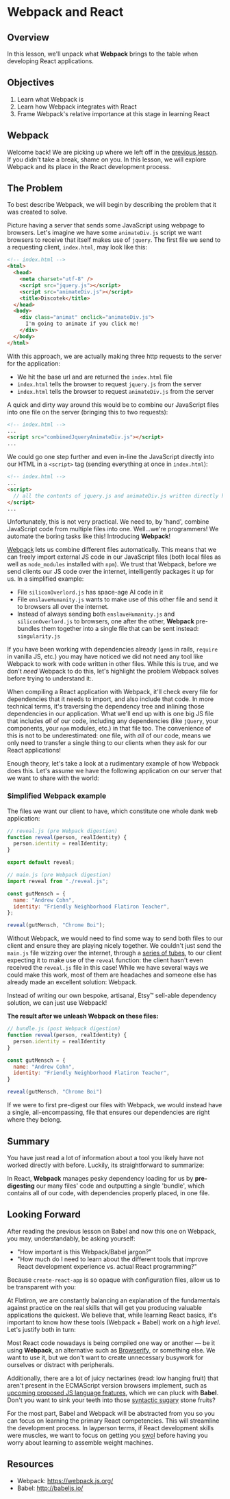 # Webpack and React

## Overview

In this lesson, we'll unpack what **Webpack** brings to the table when
developing React applications.

## Objectives

1. Learn what Webpack is
2. Learn how Webpack integrates with React
3. Frame Webpack's relative importance at this stage in learning React

## Webpack

Welcome back! We are picking up where we left off in the
[previous lesson][previous-lesson]. If you didn't take a break, shame on you. In
this lesson, we will explore Webpack and its place in the React development
process.

## The Problem

To best describe Webpack, we will begin by describing the problem that it was
created to solve.

Picture having a server that sends some JavaScript using webpage to browsers.
Let's imagine we have some `animateDiv.js` script we want browsers to receive
that itself makes use of `jquery`. The first file we send to a requesting
client, `index.html`, may look like this:

```html
<!-- index.html -->
<html>
  <head>
    <meta charset="utf-8" />
    <script src="jquery.js"></script>
    <script src="animateDiv.js"></script>
    <title>Discotek</title>
  </head>
  <body>
    <div class="animat" onclick="animateDiv.js">
      I'm going to animate if you click me!
    </div>
  </body>
</html>
```

With this approach, we are actually making three http requests to the server for the application:

- We hit the base url and are returned the `index.html` file
- `index.html` tells the browser to request `jquery.js` from the server
- `index.html` tells the browser to request `animateDiv.js` from the server

A quick and dirty way around this would be to combine our JavaScript files into one file on the server (bringing this to two requests):

```html
<!-- index.html -->
...
<script src="combinedJqueryAnimateDiv.js"></script>
...
```

We could go one step further and even in-line the JavaScript directly into our
HTML in a `<script>` tag (sending everything at once in `index.html`):

```html
<!-- index.html -->
...
<script>
  // all the contents of jquery.js and animateDiv.js written directly here!
</script>
...
```

Unfortunately, this is not very practical. We need to, by 'hand', combine
JavaScript code from multiple files into one. Well...we're programmers! We
automate the boring tasks like this! Introducing **Webpack**!

[Webpack][webpack] lets us combine different files automatically. This means
that we can freely import external JS code in our JavaScript files (both local
files as well as `node_modules` installed with `npm`). We trust that Webpack,
before we send clients our JS code over the internet, intelligently packages it
up for us. In a simplified example:

- File `siliconOverlord.js` has space-age AI code in it
- File `enslaveHumanity.js` wants to make use of this other file and send it to
  browsers all over the internet.
- Instead of always sending both `enslaveHumanity.js` and `siliconOverlord.js`
  to browsers, one after the other, **Webpack** pre-bundles them together into a
  single file that can be sent instead: `singularity.js`

If you have been working with dependencies already (`gem`s in rails, `require`
in vanilla JS, etc.) you may have noticed we did not need any tool like Webpack
to work with code written in other files. While this is true, and we don't
_need_ Webpack to do this, let's highlight the problem Webpack solves before
trying to understand it:.

When compiling a React application with Webpack, it'll check every file for
dependencies that it needs to import, and also include that code. In more
technical terms, it's traversing the dependency tree and inlining those
dependencies in our application. What we'll end up with is one big JS file that
includes _all_ of our code, including any dependencies (like `jQuery`, your
components, your `npm` modules, etc.) in that file too. The convenience of this
is not to be underestimated: one file, with _all_ of our code, means we only
need to transfer a single thing to our clients when they ask for our React
applications!

Enough theory, let's take a look at a rudimentary example of how Webpack does
this. Let's assume we have the following application on our server that we want
to share with the world:

### Simplified Webpack example

The files we want our client to have, which constitute one whole dank web
application:

```jsx
// reveal.js (pre Webpack digestion)
function reveal(person, realIdentity) {
  person.identity = realIdentity;
}

export default reveal;
```

```jsx
// main.js (pre Webpack digestion)
import reveal from "./reveal.js";

const gutMensch = {
  name: "Andrew Cohn",
  identity: "Friendly Neighborhood Flatiron Teacher",
};

reveal(gutMensch, "Chrome Boi");
```

Without Webpack, we would need to find some way to send both files to our client
and ensure they are playing nicely together. We couldn't just send the `main.js`
file wizzing over the internet, through a [series of tubes][tubes], to our
client expecting it to make use of the `reveal` function: the client hasn't even
received the `reveal.js` file in this case! While we have several ways we could
make this work, most of them are headaches and someone else has already made an
excellent solution: Webpack.

Instead of writing our own bespoke, artisanal, Etsy&trade; sell-able dependency
solution, we can just use Webpack!

**The result after we unleash Webpack on these files:**

```JavaScript
// bundle.js (post Webpack digestion)
function reveal(person, realIdentity) {
  person.identity = realIdentity
}

const gutMensch = {
  name: "Andrew Cohn",
  identity: "Friendly Neighborhood Flatiron Teacher",
}

reveal(gutMensch, "Chrome Boi")
```

If we were to first pre-digest our files with Webpack, we would instead have a
single, all-encompassing, file that ensures our dependencies are right where
they belong.

## Summary

You have just read a lot of information about a tool you likely have not worked
directly with before. Luckily, its straightforward to summarize:

In React, **Webpack** manages pesky dependency loading for us by
**pre-digesting** our many files' code and outputting a single 'bundle', which
contains all of our code, with dependencies properly placed, in one file.

## Looking Forward

After reading the previous lesson on Babel and now this one on Webpack, you may,
understandably, be asking yourself:

- "How important is this Webpack/Babel jargon?"
- "How much do I need to learn about the different tools that improve React development experience vs. actual React programming?"

Because `create-react-app` is so opaque with configuration files, allow us to be
transparent with you:

At Flatiron, we are constantly balancing an explanation of the fundamentals
against practice on the real skills that will get you producing valuable
applications the quickest. We believe that, while learning React basics, it's
important to know how these tools (Webpack + Babel) work on a _high level_.
Let's justify both in turn:

Most React code nowadays is being compiled one way or another — be it using
**Webpack**, an alternative such as [Browserify][browserify], or something else.
We want to use it, but we don't want to create unnecessary busywork for
ourselves or distract with peripherals.

Additionally, there are a lot of juicy nectarines (read: low hanging fruit) that
aren't present in the ECMAScript version browsers implement, such as
[upcoming proposed JS language features][babel-stage-2], which we can pluck with
**Babel**. Don't you want to sink your teeth into those
[syntactic sugary][syntactic-sugar] stone fruits?

For the most part, Babel and Webpack will be abstracted from you so you can
focus on learning the primary React competencies. This will streamline the
development process. In layperson terms, if React development skills were
muscles, we want to focus on getting you [swol][swol] before having you worry
about learning to assemble weight machines.

## Resources

- Webpack: https://webpack.js.org/
- Babel: http://babeljs.io/

[previous-lesson]: https://learn.co/lessons/babel-and-react
[babel-stage-2]: https://babeljs.io/docs/plugins/preset-stage-2/
[webpack]: https://webpack.js.org/
[tubes]: https://en.wikipedia.org/wiki/Series_of_tubes
[jsx]: https://babeljs.io/docs/plugins/transform-react-jsx/
[browserify]: http://browserify.org/
[syntactic-sugar]: https://en.wikipedia.org/wiki/Syntactic_sugar
[swol]: https://i.imgur.com/RAegPMp.jpg
[hydrofoil]: https://www.google.com/search?q=hydrofoil+catamaran&source=lnms&tbm=isch&sa=X&ved=0ahUKEwia5Yyls-rZAhWIjVkKHdd-A3MQ_AUICygC&biw=1280&bih=659#imgrc=JhI18wkkvwakwM:
[they-fly]: https://www.youtube.com/watch?v=a49jy9ba4FQ&t=06m
